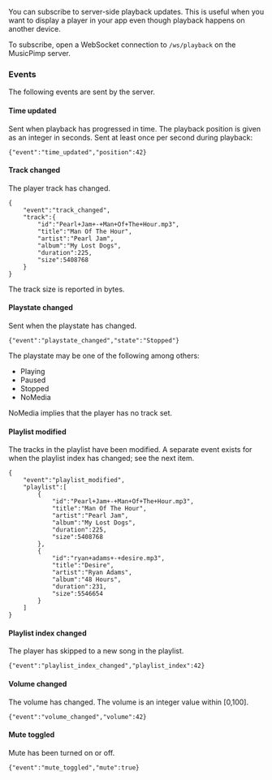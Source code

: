 You can subscribe to server-side playback updates. This is useful when you want to display 
a player in your app even though playback happens on another device.
    
To subscribe, open a WebSocket connection to `/ws/playback` on the MusicPimp server.
    
### Events

The following events are sent by the server.

#### Time updated

Sent when playback has progressed in time. The playback position is 
given as an integer in seconds. Sent at least once per second during playback:

    {"event":"time_updated","position":42}
    
#### Track changed

The player track has changed.

    {
        "event":"track_changed",
        "track":{
            "id":"Pearl+Jam+-+Man+Of+The+Hour.mp3",
            "title":"Man Of The Hour",
            "artist":"Pearl Jam",
            "album":"My Lost Dogs",
            "duration":225,
            "size":5408768
        }
    }
    
The track size is reported in bytes.

#### Playstate changed

Sent when the playstate has changed.

    {"event":"playstate_changed","state":"Stopped"}
    
The playstate may be one of the following among others: 

- Playing
- Paused
- Stopped
- NoMedia

NoMedia implies that the player has no track set.

#### Playlist modified

The tracks in the playlist have been modified. A separate event exists for when the 
playlist index has changed; see the next item.

    {
        "event":"playlist_modified",
        "playlist":[
            {
                "id":"Pearl+Jam+-+Man+Of+The+Hour.mp3",
                "title":"Man Of The Hour",
                "artist":"Pearl Jam",
                "album":"My Lost Dogs",
                "duration":225,
                "size":5408768
            },
            {
                "id":"ryan+adams+-+desire.mp3",
                "title":"Desire",
                "artist":"Ryan Adams",
                "album":"48 Hours",
                "duration":231,
                "size":5546654
            }
        ]
    }

#### Playlist index changed

The player has skipped to a new song in the playlist.

    {"event":"playlist_index_changed","playlist_index":42}
    
#### Volume changed

The volume has changed. The volume is an integer value within [0,100].

    {"event":"volume_changed","volume":42}
    
#### Mute toggled

Mute has been turned on or off.

    {"event":"mute_toggled","mute":true}
